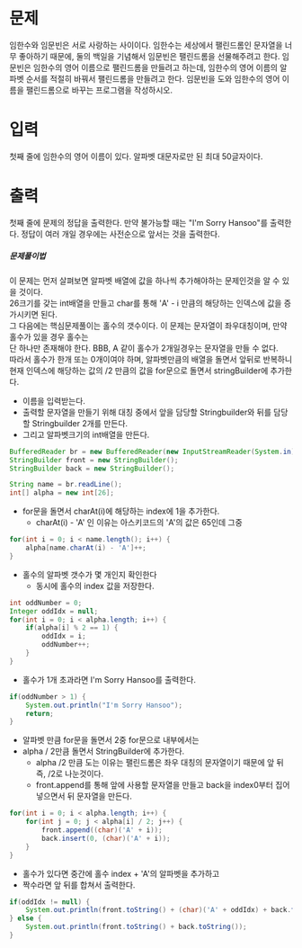 # 문제
임한수와 임문빈은 서로 사랑하는 사이이다.
임한수는 세상에서 팰린드롬인 문자열을 너무 좋아하기 때문에, 둘의 백일을 기념해서 임문빈은 팰린드롬을 선물해주려고 한다.
임문빈은 임한수의 영어 이름으로 팰린드롬을 만들려고 하는데, 임한수의 영어 이름의 알파벳 순서를 적절히 바꿔서 팰린드롬을 만들려고 한다.
임문빈을 도와 임한수의 영어 이름을 팰린드롬으로 바꾸는 프로그램을 작성하시오.

# 입력
첫째 줄에 임한수의 영어 이름이 있다. 알파벳 대문자로만 된 최대 50글자이다.

# 출력
첫째 줄에 문제의 정답을 출력한다. 만약 불가능할 때는 "I'm Sorry Hansoo"를 출력한다. 정답이 여러 개일 경우에는 사전순으로 앞서는 것을 출력한다.

##### 문제풀이법
이 문제는 먼저 살펴보면 알파벳 배열에 값을 하나씩 추가해야하는 문제인것을 알 수 있을 것이다.  
26크기를 갖는 int배열을 만들고 char를 통해 'A' - i 만큼의 해당하는 인덱스에 값을 증가시키면 된다.   
그 다음에는 핵심문제풀이는 홀수의 갯수이다. 이 문제는 문자열이 좌우대칭이며, 만약 홀수가 있을 경우 홀수는   
단 하나만 존재해야 한다. BBB, A 같이 홀수가 2개일경우는 문자열을 만들 수 없다.   
따라서 홀수가 한개 또는 0개이여야 하며, 알파벳만큼의 배열을 돌면서 앞뒤로 반복하니    
현재 인덱스에 해당하는 값의 /2 만큼의 값을 for문으로 돌면서 stringBuilder에 추가한다.   

- 이름을 입력받는다.
- 출력할 문자열을 만들기 위해 대칭 중에서 앞을 담당할 Stringbuilder와 뒤를 담당할 Stringbuilder 2개를 만든다.
- 그리고 알파벳크기의 int배열을 만든다.
```java
BufferedReader br = new BufferedReader(new InputStreamReader(System.in));
StringBuilder front = new StringBuilder();
StringBuilder back = new StringBuilder();

String name = br.readLine();
int[] alpha = new int[26];
```
- for문을 돌면서 charAt(i)에 해당하는 index에 1을 추가한다.
  - charAt(i) - 'A' 인 이유는 아스키코드의 'A'의 값은 65인데 그중
```java
for(int i = 0; i < name.length(); i++) {
    alpha[name.charAt(i) - 'A']++;
}
```
- 홀수의 알파벳 갯수가 몇 개인지 확인한다
  - 동시에 홀수의 index 값을 저장한다.
```java
int oddNumber = 0;
Integer oddIdx = null;
for(int i = 0; i < alpha.length; i++) {
    if(alpha[i] % 2 == 1) {
        oddIdx = i;
        oddNumber++;
    }
}
```
- 홀수가 1개 초과라면 I'm Sorry Hansoo를 출력한다.
```java
if(oddNumber > 1) {
    System.out.println("I'm Sorry Hansoo");
    return;
}
```
- 알파벳 만큼 for문을 돌면서 2중 for문으로 내부에서는 
- alpha / 2만큼 돌면서 StringBuilder에 추가한다.
  - alpha /2 만큼 도는 이유는 팰린드롬은 좌우 대칭의 문자열이기 때문에 앞 뒤 즉, /2로 나눈것이다.
  - front.append를 통해 앞에 사용할 문자열을 만들고 back을 index0부터 집어넣으면서 뒤 문자열을 만든다.
```java
for(int i = 0; i < alpha.length; i++) {
    for(int j = 0; j < alpha[i] / 2; j++) {
        front.append((char)('A' + i));
        back.insert(0, (char)('A' + i));
    }
}
```
- 홀수가 있다면 중간에 홀수 index + 'A'의 알파벳을 추가하고
- 짝수라면 앞 뒤를 합쳐서 출력한다.
```java
if(oddIdx != null) {
    System.out.println(front.toString() + (char)('A' + oddIdx) + back.toString());
} else {
    System.out.println(front.toString() + back.toString());
}
```
